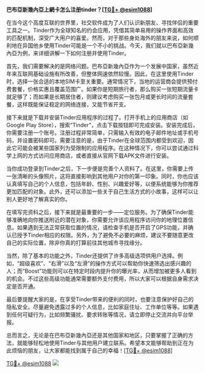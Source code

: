 **巴布亞新幾內亞上網卡怎么注册tinder？[[TG💪+ @esim1088](https://t.me/s/esim1088)]**

在当今这个高度互联的世界里，社交软件成为了人们认识新朋友、寻找伴侣的重要工具之一。Tinder作为全球知名的约会应用，凭借其简单易用的操作界面和高效的匹配机制，深受广大用户的喜爱。然而，对于那些身处海外的朋友来说，如何顺利地在异国他乡使用Tinder可能是一个不小的挑战。今天，我们就以巴布亞新幾內亞为例，来详细讲解一下如何注册并使用Tinder。

首先，我们需要解决的是网络问题。巴布亞新幾內亞作为一个发展中国家，虽然近年来互联网基础设施有所改善，但整体网速依然较慢。因此，在这里使用Tinder时，选择一张合适的本地SIM卡至关重要。通常情况下，当地的运营商会提供预付费套餐，价格实惠且覆盖范围广。如果你是短期旅行者，那么购买一张短期流量卡就足够了；而如果是长期居住者，则建议考虑购买一张包月或更长时间的流量套餐，这样既能保证稳定的网络连接，又能节省开支。

接下来就是下载并安装Tinder应用程序的过程了。打开手机上的应用商店（如Google Play Store），搜索“Tinder”，点击下载按钮即可完成安装。安装完成后，你需要注册一个账号。注册过程非常简单，只需输入有效的电子邮件地址或手机号码，并设置密码即可。需要注意的是，由于Tinder在全球范围内都受到欢迎，因此它可能会被某些国家列为受限制的应用程序。在这种情况下，你可以尝试通过科学上网的方式访问应用商店，或者直接从官网下载APK文件进行安装。

当你成功登录到Tinder之后，下一步便是完善个人资料了。在这里，你需要上传一张清晰的头像照片，这将直接影响到其他用户对你的第一印象。同时，你也应该认真填写自己的个人信息，包括年龄、性别、兴趣爱好等，以便系统能够为你推荐更加匹配的对象。此外，还可以添加一些关于自己生活方式的小故事，这样可以让别人更好地了解真实的你。

在填写完资料之后，接下来就是最重要的一步——定位服务。为了确保Tinder能够准确地向你推送附近的潜在对象，你需要允许该应用程序访问你的地理位置信息。如果遇到无法正常获取位置的情况，请检查手机是否开启了GPS功能，并确认已授予Tinder相应的权限。另外，为了避免不必要的麻烦，建议不要随意更改自己的实际位置，除非你真的打算前往其他城市寻找缘分。

当然，除了基本的功能之外，Tinder还提供了许多高级选项供用户选择。例如，“超级喜欢”、“右滑”以及“左滑”的操作方式可以帮助你快速筛选出感兴趣的人；而“Boost”功能则可以在特定时段内提升你的曝光率，从而增加被更多人看到的机会。不过这些高级功能通常需要额外支付费用，所以大家可以根据自身需求决定是否开通。

最后要提醒大家的是，在享受Tinder带来的便利的同时，也要注意保护好自己的隐私安全。尽量避免透露过多的个人信息，比如家庭住址、工作单位等等。如果遇到任何可疑行为，比如频繁骚扰、要求转账等情况，请立即停止交流并向平台举报。

总而言之，无论是在巴布亞新幾內亞还是其他国家和地区，只要掌握了正确的方法，就能够轻松地使用Tinder与其他用户建立联系。希望本文能够帮助到正在为此烦恼的朋友，让大家都能找到属于自己的幸福！[[TG💪+ @esim1088](https://t.me/s/esim1088)]

[TG💪+ @esim1088](https://t.me/s/esim1088) ![](https://i.postimg.cc/4NQfJmqS/Snipaste-2025-05-13-00-14-12.png)